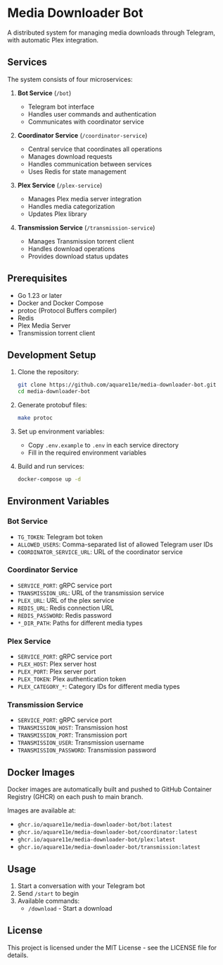 # Media Downloader Bot

A distributed system for managing media downloads through Telegram, with automatic Plex integration.

## Services

The system consists of four microservices:

1. **Bot Service** (`/bot`)
   - Telegram bot interface
   - Handles user commands and authentication
   - Communicates with coordinator service

2. **Coordinator Service** (`/coordinator-service`)
   - Central service that coordinates all operations
   - Manages download requests
   - Handles communication between services
   - Uses Redis for state management

3. **Plex Service** (`/plex-service`)
   - Manages Plex media server integration
   - Handles media categorization
   - Updates Plex library

4. **Transmission Service** (`/transmission-service`)
   - Manages Transmission torrent client
   - Handles download operations
   - Provides download status updates

## Prerequisites

- Go 1.23 or later
- Docker and Docker Compose
- protoc (Protocol Buffers compiler)
- Redis
- Plex Media Server
- Transmission torrent client

## Development Setup

1. Clone the repository:
   ```bash
   git clone https://github.com/aquare11e/media-downloader-bot.git
   cd media-downloader-bot
   ```

2. Generate protobuf files:
   ```bash
   make protoc
   ```

3. Set up environment variables:
   - Copy `.env.example` to `.env` in each service directory
   - Fill in the required environment variables

4. Build and run services:
   ```bash
   docker-compose up -d
   ```

## Environment Variables

### Bot Service
- `TG_TOKEN`: Telegram bot token
- `ALLOWED_USERS`: Comma-separated list of allowed Telegram user IDs
- `COORDINATOR_SERVICE_URL`: URL of the coordinator service

### Coordinator Service
- `SERVICE_PORT`: gRPC service port
- `TRANSMISSION_URL`: URL of the transmission service
- `PLEX_URL`: URL of the plex service
- `REDIS_URL`: Redis connection URL
- `REDIS_PASSWORD`: Redis password
- `*_DIR_PATH`: Paths for different media types

### Plex Service
- `SERVICE_PORT`: gRPC service port
- `PLEX_HOST`: Plex server host
- `PLEX_PORT`: Plex server port
- `PLEX_TOKEN`: Plex authentication token
- `PLEX_CATEGORY_*`: Category IDs for different media types

### Transmission Service
- `SERVICE_PORT`: gRPC service port
- `TRANSMISSION_HOST`: Transmission host
- `TRANSMISSION_PORT`: Transmission port
- `TRANSMISSION_USER`: Transmission username
- `TRANSMISSION_PASSWORD`: Transmission password

## Docker Images

Docker images are automatically built and pushed to GitHub Container Registry (GHCR) on each push to main branch.

Images are available at:
- `ghcr.io/aquare11e/media-downloader-bot/bot:latest`
- `ghcr.io/aquare11e/media-downloader-bot/coordinator:latest`
- `ghcr.io/aquare11e/media-downloader-bot/plex:latest`
- `ghcr.io/aquare11e/media-downloader-bot/transmission:latest`

## Usage

1. Start a conversation with your Telegram bot
2. Send `/start` to begin
3. Available commands:
   - `/download` - Start a download

## License

This project is licensed under the MIT License - see the LICENSE file for details. 